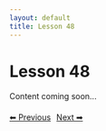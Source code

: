 ```yaml
---
layout: default
title: Lesson 48
---
```


# Lesson 48

Content coming soon...

<div style="margin-top: 20px;">
<a href="/docs/Advanced/Lessons/lesson_47.md" style="margin-right: 10px;">⬅ Previous</a><a href="/docs/Advanced/Lessons/lesson_49.md">Next ➡</a>
</div>
